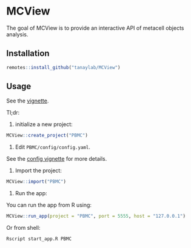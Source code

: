 
<!-- README.md is generated from README.Rmd. Please edit that file -->
# MCView

<!-- badges: start -->
<!-- badges: end -->
The goal of MCView is to provide an interactive API of metacell objects analysis.

## Installation

``` r
remotes::install_github("tanaylab/MCView")
```

## Usage

See the [vignette](https://tanaylab.github.io/MCview/articles/getting-started.html).

Tl;dr:

1.  initialize a new project:

``` r
MCView::create_project("PBMC")
```

1.  Edit `PBMC/config/config.yaml`.

See the [config vignette](https://tanaylab.github.io/MCview/articles/config.html) for more details.

1.  Import the project:

``` r
MCView::import("PBMC")
```

1.  Run the app:

You can run the app from R using:

``` r
MCView::run_app(project = "PBMC", port = 5555, host = "127.0.0.1")
```

Or from shell:

``` bash
Rscript start_app.R PBMC
```
